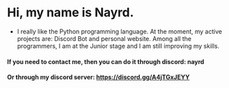 # Hi, my name is Nayrd. 
- I really like the Python programming language. At the moment, my active projects are: Discord Bot and personal website. Among all the programmers, I am at the Junior stage and I am still improving my skills. 
#### If you need to contact me, then you can do it through discord: nayrd 
#### Or through my discord server: https://discord.gg/A4jTGxJEYY
